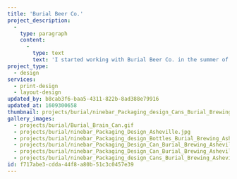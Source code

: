 ```yaml
---
title: 'Burial Beer Co.'
project_description:
  -
    type: paragraph
    content:
      -
        type: text
        text: 'I started working with Burial Beer Co. in the summer of 2019. The Asheville brewery was looking for a brand director and ninebar stepped in as the interim team during that search. We spearheaded the design and production of all of the brewery''s design materials and worked with their illustrator David Paul Seymour to produce beautiful and unique packaging for their beer.'
project_type:
  - design
services:
  - print-design
  - layout-design
updated_by: b8cab3f6-baa5-4311-822b-8ad388e79916
updated_at: 1609300658
thumbnail: projects/burial/ninebar_Packaging_design_Cans_Burial_Brewing_Asheville_Glory_Is.jpg
gallery_images:
  - projects/burial/Burial_Brain_Can.gif
  - projects/burial/ninebar_Packaging_Design_Asheville.jpg
  - projects/burial/ninebar_Packaging_design_Bottles_Burial_Brewing_Asheville.jpg
  - projects/burial/ninebar_Packaging_Design_Can_Burial_Brewing_Asheville_Rift.jpg
  - projects/burial/ninebar_Packaging_Design_Can_Burial_Brewing_Asheville_Two_Things.jpg
  - projects/burial/ninebar_Packaging_design_Cans_Burial_Brewing_Asheville_Glory_Is.jpg
id: f717abe3-cdda-44f8-a80b-51c3c0457e39
---
```

